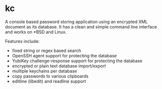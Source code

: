 kc
==

A console based password storing application using an encrypted XML document as its database.
It has a clean and simple command line interface and works on \*BSD and Linux.

Features include:
* fixed string or regex based search
* OpenSSH agent support for protecting the database
* YubiKey challenge-response support for protecting the database
* encrypted or plain text database import/export
* multiple keychains per database
* copy passwords to various clipboards
* editline (libedit) and readline support
